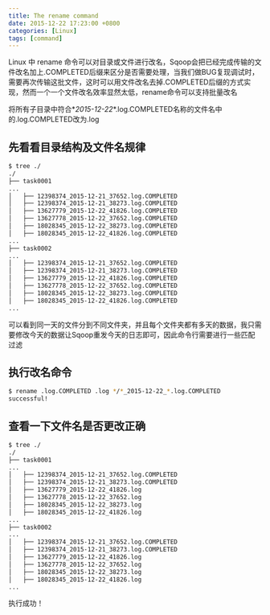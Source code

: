 ```yaml
---
title: The rename command
date: 2015-12-22 17:23:00 +0800
categories: [Linux]
tags: [command]
---
```


Linux 中 rename 命令可以对目录或文件进行改名，Sqoop会把已经完成传输的文件改名加上.COMPLETED后缀来区分是否需要处理，当我们做BUG复现调试时，需要再次传输这批文件，这时可以用文件改名去掉.COMPLETED后缀的方式实现，然而一个一个文件改名效率显然太低，rename命令可以支持批量改名

将所有子目录中符合*_2015-12-22_*.log.COMPLETED名称的文件名中的.log.COMPLETED改为.log

## 先看看目录结构及文件名规律

```bash
$ tree ./
./
├── task0001
...
│   ├── 12398374_2015-12-21_37652.log.COMPLETED
│   ├── 12398374_2015-12-21_38273.log.COMPLETED
│   ├── 13627779_2015-12-22_41826.log.COMPLETED
│   ├── 13627778_2015-12-22_37652.log.COMPLETED
│   ├── 18028345_2015-12-22_38273.log.COMPLETED
│   ├── 18028345_2015-12-22_41826.log.COMPLETED
...
├── task0002
...
│   ├── 12398374_2015-12-21_37652.log.COMPLETED
│   ├── 12398374_2015-12-21_38273.log.COMPLETED
│   ├── 13627779_2015-12-22_41826.log.COMPLETED
│   ├── 13627778_2015-12-22_37652.log.COMPLETED
│   ├── 18028345_2015-12-22_38273.log.COMPLETED
│   ├── 18028345_2015-12-22_41826.log.COMPLETED
...
```

可以看到同一天的文件分到不同文件夹，并且每个文件夹都有多天的数据，我只需要修改今天的数据让Sqoop重发今天的日志即可，因此命令行需要进行一些匹配过滤

## 执行改名命令
```bash
$ rename .log.COMPLETED .log */*_2015-12-22_*.log.COMPLETED
successful!
```

## 查看一下文件名是否更改正确
```bash
$ tree ./
./
├── task0001
...
│   ├── 12398374_2015-12-21_37652.log.COMPLETED
│   ├── 12398374_2015-12-21_38273.log.COMPLETED
│   ├── 13627779_2015-12-22_41826.log
│   ├── 13627778_2015-12-22_37652.log
│   ├── 18028345_2015-12-22_38273.log
│   ├── 18028345_2015-12-22_41826.log
...
├── task0002
...
│   ├── 12398374_2015-12-21_37652.log.COMPLETED
│   ├── 12398374_2015-12-21_38273.log.COMPLETED
│   ├── 13627779_2015-12-22_41826.log
│   ├── 13627778_2015-12-22_37652.log
│   ├── 18028345_2015-12-22_38273.log
│   ├── 18028345_2015-12-22_41826.log
...
```

执行成功！